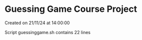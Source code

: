 # Guessing Game Course Project

Created on 21/11/24 at 14:00:00

Script guessinggame.sh contains 22 lines
